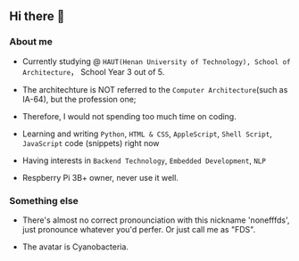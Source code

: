 ## Hi there 👋

### About me

- Currently studying @ `HAUT(Henan University of Technology), School of Architecture`， School Year 3 out of 5.
- The architechture is NOT referred to the `Computer Architecture`(such as IA-64), but the profession one;
- Therefore, I would not spending too much time on coding.

- Learning and writing `Python`, `HTML & CSS`, `AppleScript`, `Shell Script`, `JavaScript` code (snippets) right now

- Having interests in `Backend Technology`, `Embedded Development`, `NLP`

- Respberry Pi 3B+ owner, never use it well.

### Something else

- There's almost no correct pronounciation with this nickname 'nonefffds', just pronounce whatever you'd perfer. Or just call me as "FDS".

- The avatar is Cyanobacteria.
